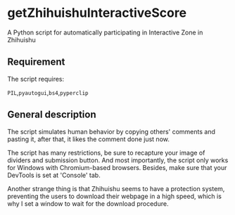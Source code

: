 # getZhihuishuInteractiveScore
A Python script for automatically participating in Interactive Zone in Zhihuishu

## Requirement
The script requires:

```PIL```,```pyautogui```,```bs4```,```pyperclip```

## General description

The script simulates human behavior by copying others' comments and pasting it, after that, it likes the comment done just now.

The script has many restrictions, be sure to recapture your image of dividers and submission button. And most importantly, the script only works for Windows with Chromium-based browsers. Besides, make sure that your DevTools is set at 'Console' tab.

Another strange thing is that Zhihuishu seems to have a protection system, preventing the users to download their webpage in a high speed, which is why I set a window to wait for the download procedure.
